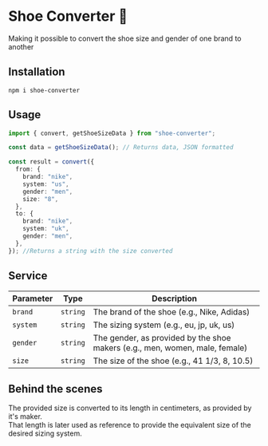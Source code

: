 # Shoe Converter :athletic_shoe:

Making it possible to convert the shoe size and gender of one brand to another

## Installation

`npm i shoe-converter`

## Usage

```typescript
import { convert, getShoeSizeData } from "shoe-converter";

const data = getShoeSizeData(); // Returns data, JSON formatted

const result = convert({
  from: {
    brand: "nike",
    system: "us",
    gender: "men",
    size: "8",
  },
  to: {
    brand: "nike",
    system: "uk",
    gender: "men",
  },
}); //Returns a string with the size converted
```

## Service

| **Parameter** | **Type** | **Description**                                                             |
| ------------- | -------- | --------------------------------------------------------------------------- |
| `brand`       | `string` | The brand of the shoe (e.g., Nike, Adidas)                                  |
| `system`      | `string` | The sizing system (e.g., eu, jp, uk, us)                                    |
| `gender`      | `string` | The gender, as provided by the shoe makers (e.g., men, women, male, female) |
| `size`        | `string` | The size of the shoe (e.g., 41 1/3, 8, 10.5)                                |

## Behind the scenes

The provided size is converted to its length in centimeters, as provided by it's maker.<br>That length is later used as reference to provide the equivalent size of the desired sizing system.
